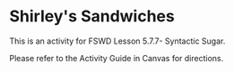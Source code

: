 # Shirley's Sandwiches

This is an activity for FSWD Lesson 5.7.7- Syntactic Sugar.

Please refer to the Activity Guide in Canvas for directions.